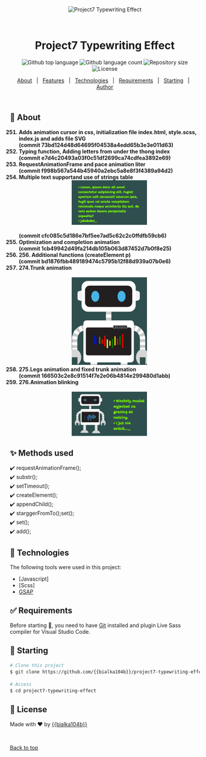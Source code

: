 <div align="center" id="top"> 
  <img src="./.github/app.gif" alt="Project7 Typewriting Effect" />

&#xa0;

  <!-- <a href="https://project7typewritingeffect.netlify.app">Demo</a> -->
</div>

<h1 align="center">Project7 Typewriting Effect</h1>

<p align="center">
  <img alt="Github top language" src="https://img.shields.io/github/languages/top/{{bialka104b}}/project7-typewriting-effect?color=56BEB8">

  <img alt="Github language count" src="https://img.shields.io/github/languages/count/{{bialka104b}}/project7-typewriting-effect?color=56BEB8">

  <img alt="Repository size" src="https://img.shields.io/github/repo-size/{{bialka104b}}/project7-typewriting-effect?color=56BEB8">

  <img alt="License" src="https://img.shields.io/github/license/{{bialka104b}}/project7-typewriting-effect?color=56BEB8">

</p>

<!-- Status -->

<!-- <h4 align="center">
	🚧  Project7 Typewriting Effect 🚀 Under construction...  🚧
</h4>

<hr> -->

<p align="center">
  <a href="#dart-about">About</a> &#xa0; | &#xa0; 
  <a href="#sparkles-features">Features</a> &#xa0; | &#xa0;
  <a href="#rocket-technologies">Technologies</a> &#xa0; | &#xa0;
  <a href="#white_check_mark-requirements">Requirements</a> &#xa0; | &#xa0;
  <a href="#checkered_flag-starting">Starting</a> &#xa0; | &#xa0;
  <!-- <a href="#memo-license">License</a> &#xa0; | &#xa0; -->
  <a href="https://github.com/{{bialka104b}}" target="_blank">Author</a>
</p>

<br>

## :dart: About

<ol start=251 style="font-weight:700">
  <li>Adds animation cursor in css, initialization file index.html, style.scss, index.js and adds file SVG<br>
  <span>(commit 73bd124d48d64695f04538a4edd65b3e3e011d63)</span>
  </li>

  <li> Typing function, Adding letters from under the thong index<br>
  <span>(commit e7d4c20493a03f0c51df2699ca74cdfea3892e69)</span>
  </li>
  <li>RequestAnimationFrame and pace animation liter<br>
  <span>(commit f998b567a544b45940a2ebc5a8e8f3f4389a94d2)</span>
  </li>

  <li>Multiple text supportand use of strings table<br>
  <div align="center"><img width="200"  src="https://github.com/bialka104b/Project7-Typewriting-effect-Robot/blob/master/img/Screenshot_1.jpg" alt="274.Trunk animation" /></div><br>
<span>(commit cfc085c5d186e7bf5ee7ad5c62c2c0ffdfb59cb6)</span>
  </li>

  <li>Optimization and completion animation<br>
  <span>(commit 1cb49942d49fa214db105b063d87452d7b0f8e25)</span>
  </li>

  <li>256. Additional functions (createElement p)<br>
  <span>(commit bd1876fbb489189474c5795b12f88d939a07b0e6)</span>
  </li>

  <li>274.Trunk animation<br>
  <span></span><br>
  <div align="center"><img width="200" left="200px" src="https://github.com/bialka104b/Project7-Typewriting-effect-Robot/blob/master/img/Screenshot_5.jpg" alt="274.Trunk animation" /></div>
  </li>

  <li>275.Legs animation and fixed trunk animation<br>
  <span>(commit 166503c2e8c91514f7e2e06b4814e299480d1abb)</span><br>
  </li>

  <li>276.Animation blinking<br>
  <span></span><br>
  <div align="center"><img width="200" left="200px" src="https://github.com/bialka104b/Project7-Typewriting-effect-Robot/blob/master/img/Screenshot_2.jpg" alt="276.Animation blinking" /></div>
  </li>
</ol>

## :sparkles: Methods used

:heavy_check_mark: requestAnimationFrame();\
:heavy_check_mark: substr();\
:heavy_check_mark: setTimeout();\
:heavy_check_mark: createElement();\
:heavy_check_mark: appendChild();\
:heavy_check_mark: starggerFromTo();set();\
:heavy_check_mark: set();\
:heavy_check_mark: add();

## :rocket: Technologies

The following tools were used in this project:

- [Javascript]
- [Scss]
- [GSAP](https://greensock.com/docs)

## :white_check_mark: Requirements

Before starting :checkered_flag:, you need to have [Git](https://git-scm.com) installed and plugin Live Sass compiler for Visual Studio Code.

## :checkered_flag: Starting

```bash
# Clone this project
$ git clone https://github.com/{{bialka104b}}/project7-typewriting-effect

# Access
$ cd project7-typewriting-effect
```

## :memo: License

Made with :heart: by <a href="https://github.com/bialka104b" target="_blank">{{bialka104b}}</a>

&#xa0;

<a href="#top">Back to top</a>
